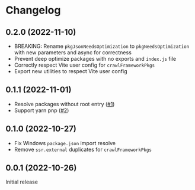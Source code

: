 # Changelog

## 0.2.0 (2022-11-10)

- BREAKING: Rename `pkgJsonNeedsOptimization` to `pkgNeedsOptimization` with new parameters and async for correctness
- Prevent deep optimize packages with no exports and `index.js` file
- Correctly respect Vite user config for `crawlFrameworkPkgs`
- Export new utilities to respect Vite user config

## 0.1.1 (2022-11-01)

- Resolve packages without root entry ([#1](https://github.com/svitejs/vitefu/issues/1))
- Support yarn pnp ([#2](https://github.com/svitejs/vitefu/issues/2))

## 0.1.0 (2022-10-27)

- Fix Windows `package.json` import resolve
- Remove `ssr.external` duplicates for `crawlFrameworkPkgs`

## 0.0.1 (2022-10-26)

Initial release
